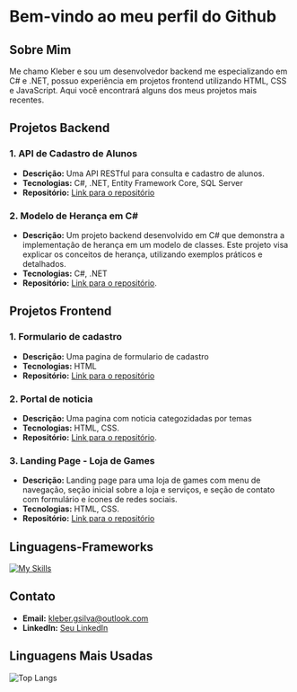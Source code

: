 # Bem-vindo ao meu perfil do Github

## Sobre Mim
Me chamo Kleber e sou um desenvolvedor backend me especializando em C# e .NET, possuo experiência em projetos frontend utilizando HTML, CSS e JavaScript. Aqui você encontrará alguns dos meus projetos mais recentes.

## Projetos Backend

### 1. API de Cadastro de Alunos
- **Descrição:** Uma API RESTful para consulta e cadastro de alunos.
- **Tecnologias:** C#, .NET, Entity Framework Core, SQL Server
- **Repositório:** [Link para o repositório](https://github.com/Kleberzito/ApiCrud)

### 2. Modelo de Herança em C#
- **Descrição:** Um projeto backend desenvolvido em C# que demonstra a implementação de herança em um modelo de classes. Este projeto visa explicar os conceitos de herança, utilizando exemplos práticos e detalhados.
- **Tecnologias:** C#, .NET
- **Repositório:** [Link para o repositório](https://github.com/Kleberzito/EstudosHerancaNinja).

## Projetos Frontend

### 1. Formulario de cadastro
- **Descrição:** Uma pagina de formulario de cadastro
- **Tecnologias:** HTML
- **Repositório:** [Link para o repositório](https://github.com/Kleberzito/curso_ebac_frontend_html)

### 2. Portal de noticia
- **Descrição:** Uma pagina com noticia categozidadas por temas
- **Tecnologias:** HTML, CSS.
- **Repositório:** [Link para o repositório](https://github.com/Kleberzito/curso_ebac_frontend_css).

### 3. Landing Page - Loja de Games
- **Descrição:** Landing page para uma loja de games com menu de navegação, seção inicial sobre a loja e serviços, e seção de contato com formulário e ícones de redes sociais.
- **Tecnologias:** HTML, CSS.
- **Repositório:** [Link para o repositório](https://github.com/Kleberzito/GameShop)

## Linguagens-Frameworks

[![My Skills](https://skillicons.dev/icons?i=cs,dotnet,html,css,js)](https://skillicons.dev)

## Contato
- **Email:** kleber.gsilva@outlook.com
- **LinkedIn:** [Seu LinkedIn](https://www.linkedin.com/in/kleber-gomes-73892b28/)
  
## Linguagens Mais Usadas

![Top Langs](https://github-readme-stats.vercel.app/api/top-langs/?username=Kleberzito&layout=compact)
